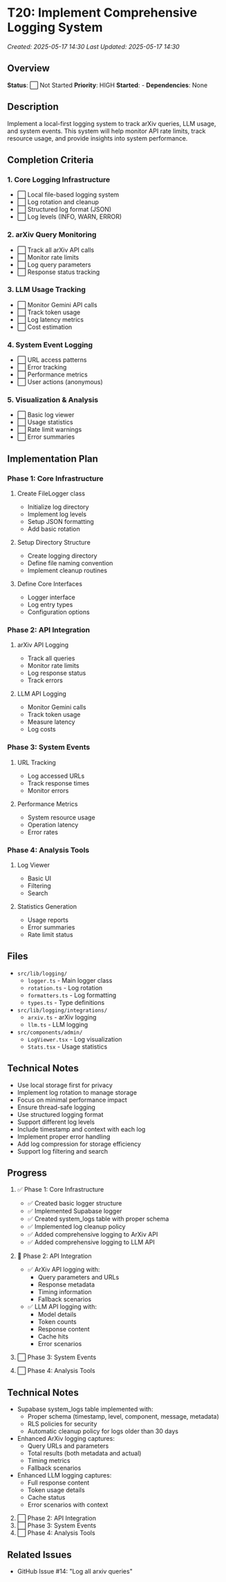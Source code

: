 # T20: Implement Comprehensive Logging System
*Created: 2025-05-17 14:30*
*Last Updated: 2025-05-17 14:30*

## Overview
**Status**: ⬜ Not Started
**Priority**: HIGH
**Started**: -
**Dependencies**: None

## Description
Implement a local-first logging system to track arXiv queries, LLM usage, and system events. This system will help monitor API rate limits, track resource usage, and provide insights into system performance.

## Completion Criteria

### 1. Core Logging Infrastructure
- ⬜ Local file-based logging system
- ⬜ Log rotation and cleanup
- ⬜ Structured log format (JSON)
- ⬜ Log levels (INFO, WARN, ERROR)

### 2. arXiv Query Monitoring
- ⬜ Track all arXiv API calls
- ⬜ Monitor rate limits
- ⬜ Log query parameters
- ⬜ Response status tracking

### 3. LLM Usage Tracking
- ⬜ Monitor Gemini API calls
- ⬜ Track token usage
- ⬜ Log latency metrics
- ⬜ Cost estimation

### 4. System Event Logging
- ⬜ URL access patterns
- ⬜ Error tracking
- ⬜ Performance metrics
- ⬜ User actions (anonymous)

### 5. Visualization & Analysis
- ⬜ Basic log viewer
- ⬜ Usage statistics
- ⬜ Rate limit warnings
- ⬜ Error summaries

## Implementation Plan

### Phase 1: Core Infrastructure
1. Create FileLogger class
   - Initialize log directory
   - Implement log levels
   - Setup JSON formatting
   - Add basic rotation

2. Setup Directory Structure
   - Create logging directory
   - Define file naming convention
   - Implement cleanup routines

3. Define Core Interfaces
   - Logger interface
   - Log entry types
   - Configuration options

### Phase 2: API Integration
1. arXiv API Logging
   - Track all queries
   - Monitor rate limits
   - Log response status
   - Track errors

2. LLM API Logging
   - Monitor Gemini calls
   - Track token usage
   - Measure latency
   - Log costs

### Phase 3: System Events
1. URL Tracking
   - Log accessed URLs
   - Track response times
   - Monitor errors

2. Performance Metrics
   - System resource usage
   - Operation latency
   - Error rates

### Phase 4: Analysis Tools
1. Log Viewer
   - Basic UI
   - Filtering
   - Search

2. Statistics Generation
   - Usage reports
   - Error summaries
   - Rate limit status

## Files
- `src/lib/logging/`
  - `logger.ts` - Main logger class
  - `rotation.ts` - Log rotation
  - `formatters.ts` - Log formatting
  - `types.ts` - Type definitions
- `src/lib/logging/integrations/`
  - `arxiv.ts` - arXiv logging
  - `llm.ts` - LLM logging
- `src/components/admin/`
  - `LogViewer.tsx` - Log visualization
  - `Stats.tsx` - Usage statistics

## Technical Notes
- Use local storage first for privacy
- Implement log rotation to manage storage
- Focus on minimal performance impact
- Ensure thread-safe logging
- Use structured logging format
- Support different log levels
- Include timestamp and context with each log
- Implement proper error handling
- Add log compression for storage efficiency
- Support log filtering and search

## Progress
1. ✅ Phase 1: Core Infrastructure
   - ✅ Created basic logger structure
   - ✅ Implemented Supabase logger
   - ✅ Created system_logs table with proper schema
   - ✅ Implemented log cleanup policy
   - ✅ Added comprehensive logging to ArXiv API
   - ✅ Added comprehensive logging to LLM API

2. 🔄 Phase 2: API Integration
   - ✅ ArXiv API logging with:
     - Query parameters and URLs
     - Response metadata
     - Timing information
     - Fallback scenarios
   - ✅ LLM API logging with:
     - Model details
     - Token counts
     - Response content
     - Cache hits
     - Error scenarios

3. ⬜ Phase 3: System Events
4. ⬜ Phase 4: Analysis Tools

## Technical Notes
- Supabase system_logs table implemented with:
  - Proper schema (timestamp, level, component, message, metadata)
  - RLS policies for security
  - Automatic cleanup policy for logs older than 30 days
- Enhanced ArXiv logging captures:
  - Query URLs and parameters
  - Total results (both metadata and actual)
  - Timing metrics
  - Fallback scenarios
- Enhanced LLM logging captures:
  - Full response content
  - Token usage details
  - Cache status
  - Error scenarios with context
2. ⬜ Phase 2: API Integration
3. ⬜ Phase 3: System Events
4. ⬜ Phase 4: Analysis Tools

## Related Issues
- GitHub Issue #14: "Log all arxiv queries"